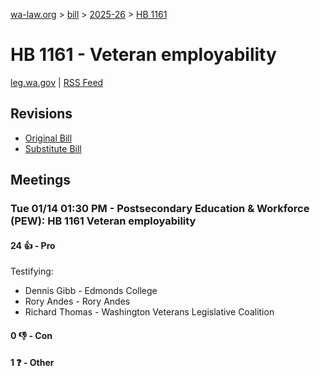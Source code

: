 [wa-law.org](/) > [bill](/bill/) > [2025-26](/bill/2025-26/) > [HB 1161](/bill/2025-26/hb/1161/)

# HB 1161 - Veteran employability
[leg.wa.gov](https://app.leg.wa.gov/billsummary?BillNumber=1161&Year=2025&Initiative=false) | [RSS Feed](./rss.xml)

## Revisions
* [Original Bill](1/)
* [Substitute Bill](S/)

## Meetings
### Tue 01/14 01:30 PM - Postsecondary Education & Workforce (PEW): HB 1161 Veteran employability
#### 24 👍 - Pro
Testifying:
* Dennis Gibb - Edmonds College
* Rory Andes - Rory Andes
* Richard Thomas - Washington Veterans Legislative Coalition

#### 0 👎 - Con

#### 1 ❓ - Other
